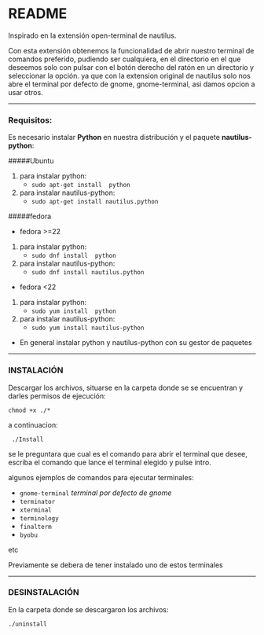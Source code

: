# README

Inspirado en la extensión open-terminal de nautilus.

Con esta extensión obtenemos la funcionalidad de abrir nuestro terminal de comandos preferido, pudiendo ser cualquiera, en el directorio en el que deseemos solo con pulsar con el botón derecho del ratón en un directorio y seleccionar la opción. ya que con la extension original de nautilus solo nos abre el terminal por defecto de gnome, gnome-terminal, asi damos opcion a usar otros.

-----
### Requisitos:
Es necesario instalar **Python** en nuestra distribución y el paquete **nautilus-python**:

#####Ubuntu
1. para instalar python:
	* ` sudo apt-get install  python `
2. para instalar nautilus-python:
	* `sudo apt-get install nautilus.python`

#####fedora
* fedora >=22
1. para instalar python:
	* ` sudo dnf install  python `
2. para instalar nautilus-python:
	* `sudo dnf install nautilus.python`

* fedora <22
1. para instalar python:
	* ` sudo yum install  python `
2. para instalar nautilus-python:
	* `sudo yum install nautilus-python`

* En general
	instalar python y nautilus-python con su gestor de paquetes

------
### INSTALACIÓN
Descargar los archivos, situarse en la carpeta donde se se encuentran
y darles permisos de ejecución:


   ` chmod +x ./* `

a continuacion:

   ` ./Install`
   
   se le preguntara que cual es el comando para abrir el terminal que desee, escriba el comando que lance el terminal elegido y pulse intro.

algunos ejemplos de comandos para ejecutar terminales:
* `gnome-terminal` *terminal por defecto de gnome*
* `terminator`
* `xterminal`
* `terminology`
* `finalterm`
* `byobu`

etc

Previamente se debera de tener instalado uno de estos terminales

------
### DESINSTALACIÓN
En la carpeta donde se descargaron los archivos:

   ` ./uninstall `

